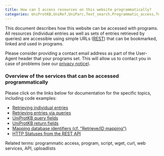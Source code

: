 ```yaml
---
title: How can I access resources on this website programmatically?
categories: UniProtKB,UniRef,UniParc,Text_search,Programmatic_access,Technical,faq
---
```


This document describes how this website can be accessed with programs. All resources (individual entries as well as sets of entries retrieved by queries) are accessible using simple URLs ([REST](https://en.wikipedia.org/wiki/Representational_State_Transfer)) that can be bookmarked, linked and used in programs.

Please consider providing a contact email address as part of the User-Agent header that your programs set. This will allow us to contact you in case of problems (see our [privacy notice](https://www.uniprot.org/help/privacy)).

### Overview of the services that can be accessed programmatically

Please click on the links below for documentation for the specific topics, including code examples:

-   [Retrieving individual entries](https://www.uniprot.org/help/api_retrieve_entries)
-   [Retrieving entries via queries](https://www.uniprot.org/help/api_queries)
-   [UniProtKB query fields](https://www.uniprot.org/help/query-fields)
-   [UniProtKB return fields](https://www.uniprot.org/help/return_fields)
-   [Mapping database identifiers (cf. "Retrieve/ID mapping")](https://www.uniprot.org/help/id-mapping)
-   [HTTP Statuses from the REST API](https://www.uniprot.org/help/rest-api-headers)

Related terms: programmatic access, program, script, wget, curl, web services, API, uploadlists
